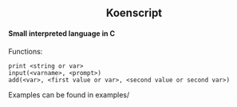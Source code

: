 <h2 align="center">Koenscript</h2>

<h4>Small interpreted language in C</h4>

Functions:
```
print <string or var>
input(<varname>, <prompt>)
add(<var>, <first value or var>, <second value or second var>)
```

Examples can be found in examples/

